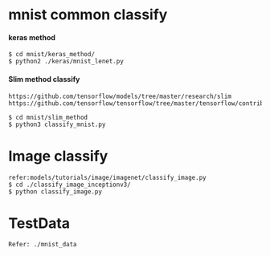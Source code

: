# mnist common classify
#### keras method

	$ cd mnist/keras_method/
	$ python2 ./keras/mnist_lenet.py

#### Slim method classify
    
    https://github.com/tensorflow/models/tree/master/research/slim
    https://github.com/tensorflow/tensorflow/tree/master/tensorflow/contrib/slim
    
    $ cd mnist/slim_method
    $ python3 classify_mnist.py 

# Image classify

    refer:models/tutorials/image/imagenet/classify_image.py
    $ cd ./classify_image_inceptionv3/
    $ python classify_image.py
    
# TestData
    Refer: ./mnist_data
    
